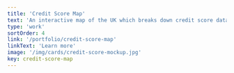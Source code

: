 ```yaml
---
title: 'Credit Score Map'
text: 'An interactive map of the UK which breaks down credit score data across counties and age brackets for Experian'
type: 'work'
sortOrder: 4
link: '/portfolio/credit-score-map'
linkText: 'Learn more'
image: '/img/cards/credit-score-mockup.jpg'
key: credit-score-map
---
```

